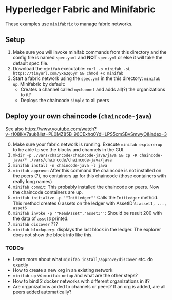 # Hyperledger Fabric and Minifabric
These examples use `minifabric` to manage fabric networks.

## Setup
1. Make sure you will invoke minifab commands from this directory and the config file is named `spec.yaml` and **NOT** `spec.yml` or else it will take the default spec file.
2. Download the `minifab` executable: `curl -o minifab -sL https://tinyurl.com/yxa2q6yr && chmod +x minifab`
3. Start a fabric network using the `spec.yml` in the this directory: `minifab up`. Minifabric by default:
    - Creates a channel called `mychannel` and adds all(?) the organizations to it?
    - Deploys the chaincode `simple` to all peers

## Deploy your own chaincode (`chaincode-java`)
See also https://www.youtube.com/watch?v=r108lkV7auk&list=PL0MZ85B_96CExhq0YdHLPS5cmSBvSmwyO&index=3

0. Make sure your fabric network is running. Execute `minifab explorerup` to be able to see the blocks and channels in the GUI.
1. `mkdir -p ./vars/chaincode/chaincode-java/java && cp -R chaincode-java/* ./vars/chaincode/chaincode-java/java`
2. `minifab install -n chaincode-java -l java` 
3. `minifab approve`: After this command the chaincode is not installed on the peers (?), no containers up for this chaincode (those containers with really long names)
4. `minifab commit`: This probably installed the chaincode on peers. Now the chaincode containers are up.
5. `minifab initialize -p '"InitLedger"'` Calls the `InitLedger` method. This method creates 6 assets on the ledger with AssetID's: `asset1, ..., asset6`
6. `minifab invoke -p '"ReadAsset","asset3"'`: Should be result 200 with the data of `asset3` printed.
7. `minifab discover` ???
8. `minifab blockquery`: displays the last block in the ledger. The explorer does not show the block info like this.

### TODOs
* Learn more about what `minifab install/approve/discover` etc. do exactly
* How to create a new org in an existing network
* `minifab up` vs `minifab netup` and what are the other steps?
* How to bind 2 docker networks with different organizations in it?
* Are organizations added to channels or peers? If an org is added, are all peers added automatically?